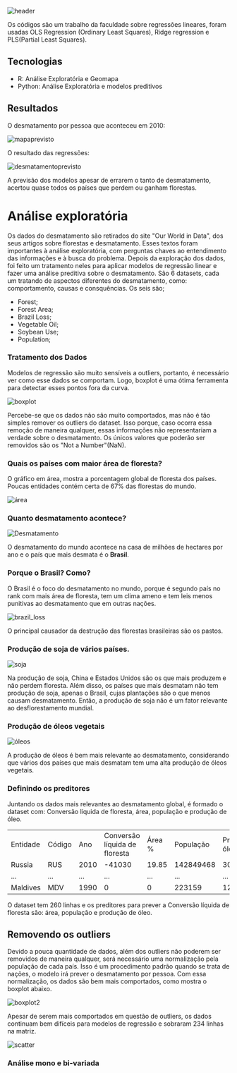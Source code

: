 ![header](https://user-images.githubusercontent.com/34286550/147572443-d5e26142-c9d3-421d-a6ca-6cd72848c7a0.png)

Os códigos são um trabalho da faculdade sobre regressões lineares, foram usadas OLS Regression (Ordinary Least Squares), Ridge regression e PLS(Partial Least Squares). 

## Tecnologias
+ R: Análise Exploratória e Geomapa
+ Python: Análise Exploratória e modelos preditivos

## Resultados
O desmatamento por pessoa que aconteceu em 2010:

![mapaprevisto](https://user-images.githubusercontent.com/34286550/147576228-de33a856-08d9-4d22-bd24-139ea2f1fb50.png)


O resultado das regressões:

![desmatamentoprevisto](https://user-images.githubusercontent.com/34286550/147576031-fb6e6097-4478-4fad-b937-aae1ea3dbff8.png)

A previsão dos modelos apesar de errarem o tanto de desmatamento, acertou quase todos os países que perdem ou ganham florestas.

# Análise exploratória

Os dados do desmatamento são retirados do site "Our World in Data", dos seus artigos sobre florestas e desmatamento. Esses textos foram importantes à análise exploratória, com perguntas chaves ao entendimento das informações e à busca do problema. Depois da exploração dos dados, foi feito um tratamento neles para aplicar modelos de regressão linear e fazer uma análise preditiva sobre o desmatamento.
São 6 datasets, cada um tratando de aspectos diferentes do desmatamento, como: comportamento, causas e consquências. Os seis são;
+ Forest;
+ Forest Area;
+ Brazil Loss;
+ Vegetable Oil;
+ Soybean Use;
+ Population;

### Tratamento dos Dados
Modelos de regressão são muito sensíveis a outliers, portanto, é necessário ver como esse dados se comportam. Logo, boxplot é uma ótima ferramenta para detectar esses pontos fora da curva.

![boxplot](https://user-images.githubusercontent.com/34286550/147579599-880a3fe2-c6e4-4214-83da-94343070255e.png)

Percebe-se que os dados não são muito comportados, mas não é tão simples remover os outliers do dataset. Isso porque, caso ocorra essa remoção de maneira qualquer, essas informações não representariam a verdade sobre o desmatamento. Os únicos valores que poderão ser removidos são os "Not a Number"(NaN).

### Quais os países com maior área de floresta?

O gráfico em área, mostra a porcentagem global de floresta dos países. Poucas entidades contém certa de 67\% das florestas do mundo.

![área](https://user-images.githubusercontent.com/34286550/147583630-05dac3af-9d95-47fb-a88d-e2e3e2e0d2e4.png)

### Quanto desmatamento acontece?

![Desmatamento](https://user-images.githubusercontent.com/34286550/147583871-72bd9dc7-3282-48f8-99a4-096a7fa9db3d.png)

O desmatamento do mundo acontece na casa de milhões de hectares por ano e o país que mais desmata é o **Brasil**.

### Porque o Brasil? Como? 

O Brasil é o foco do desmatamento no mundo, porque é segundo país no rank com mais área de floresta, tem um clima ameno e tem leis menos punitivas ao desmatamento que em outras nações.

![brazil_loss](https://user-images.githubusercontent.com/34286550/147583977-ac6de553-e47f-44d4-b5dd-d35b8ce77ef1.png)

O principal causador da destrução das florestas brasileiras são os pastos.

### Produção de soja de vários países.


![soja](https://user-images.githubusercontent.com/34286550/147584049-589c4821-2367-4480-a916-b94747b1e8bc.png)

Na produção de soja, China e Estados Unidos são os que mais produzem e não perdem floresta. Além disso, os países que mais desmatam não tem produção de soja, apenas o Brasil, cujas plantações são o que menos causam desmatamento. Então, a produção de soja não é um fator relevante ao desflorestamento mundial. 

### Produção de óleos vegetais

![óleos](https://user-images.githubusercontent.com/34286550/147584353-691c51dc-74aa-4123-9ee1-9c090b479c26.png)

A produção de óleos é bem mais relevante ao desmatamento, considerando que vários dos países que mais desmatam tem uma alta produção de óleos vegetais.

### Definindo os preditores
Juntando os dados mais relevantes ao desmatamento global, é formado o dataset com: Conversão líquida de floresta, área, população e produção de óleo.
<table>
  <tr>
    <td>Entidade</td>
    <td>Código</td>
    <td>Ano</td>
    <td>Conversão líquida de floresta</td>
    <td>Área %</td>
    <td>População</td>
    <td>Produção de óleo(toneladas)</td>
  </tr>
  <tr>
    <td>Russia</td>
    <td>RUS</td>
    <td>2010</td>
    <td>-41030</td>
    <td>19.85</td>
    <td>142849468</td>
    <td>3007851</td>
  </tr>
  <tr>
    <td>...</td>
    <td>...</td>
    <td>...</td>
    <td>...</td>
    <td>...</td>
    <td>...</td>
    <td>...</td>
  </tr>
  <tr>
    <td>Maldives</td>
    <td>MDV</td>
    <td>1990</td>
    <td>0</td>
    <td>0</td>
    <td>223159</td>
    <td>1224</td>
  </tr>
</table>

O dataset tem 260 linhas e os preditores para prever a Conversão líquida de floresta são: área, população e produção de óleo.

## Removendo os outliers
Devido a pouca quantidade de dados, além dos outliers não poderem ser removidos de maneira qualquer, será necessário uma normalização pela população de cada país. Isso é um procedimento padrão quando se trata de nações, o modelo irá prever o desmatamento por pessoa. Com essa normalização, os dados são bem mais comportados, como mostra o boxplot abaixo. 

![boxplot2](https://user-images.githubusercontent.com/34286550/147586789-d5c9d755-7fb9-4ed9-96ff-7e0074d5e473.png)

Apesar de serem mais comportados em questão de outliers, os dados continuam bem difíceis para modelos de regressão e sobraram 234 linhas na matriz.

![scatter](https://user-images.githubusercontent.com/34286550/147586817-5d4091cd-9fe7-45f0-aab1-ce39d12985bb.png)

### Análise mono e bi-variada
